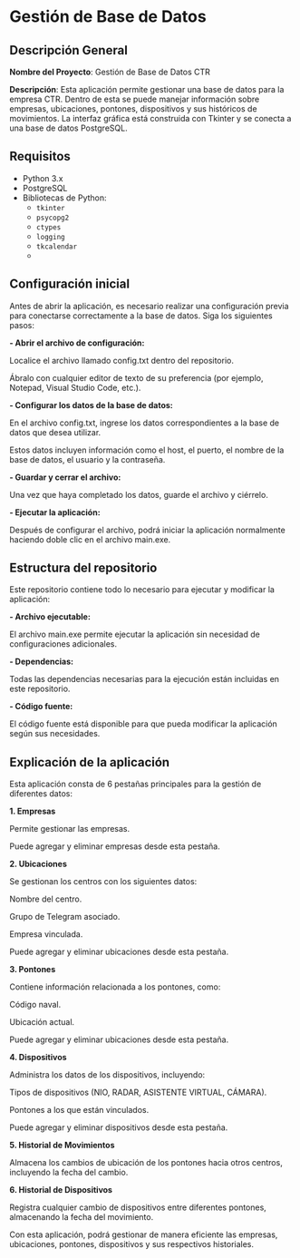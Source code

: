 # Gestión de Base de Datos

## Descripción General

**Nombre del Proyecto**: Gestión de Base de Datos CTR

**Descripción**: Esta aplicación permite gestionar una base de datos para la empresa CTR. Dentro de esta se puede manejar información sobre empresas, ubicaciones, pontones, dispositivos y sus históricos de movimientos. La interfaz gráfica está construida con Tkinter y se conecta a una base de datos PostgreSQL.

## Requisitos

- Python 3.x
- PostgreSQL
- Bibliotecas de Python:
  - `tkinter`
  - `psycopg2`
  - `ctypes`
  - `logging`
  - `tkcalendar`
  - 

## Configuración inicial

Antes de abrir la aplicación, es necesario realizar una configuración previa para conectarse correctamente a la base de datos. Siga los siguientes pasos:

**- Abrir el archivo de configuración:**

Localice el archivo llamado config.txt dentro del repositorio.

Ábralo con cualquier editor de texto de su preferencia (por ejemplo, Notepad, Visual Studio Code, etc.).

**- Configurar los datos de la base de datos:**

En el archivo config.txt, ingrese los datos correspondientes a la base de datos que desea utilizar.

Estos datos incluyen información como el host, el puerto, el nombre de la base de datos, el usuario y la contraseña.

**- Guardar y cerrar el archivo:**

Una vez que haya completado los datos, guarde el archivo y ciérrelo.

**- Ejecutar la aplicación:**

Después de configurar el archivo, podrá iniciar la aplicación normalmente haciendo doble clic en el archivo main.exe.

## Estructura del repositorio

Este repositorio contiene todo lo necesario para ejecutar y modificar la aplicación:

**- Archivo ejecutable:**

El archivo main.exe permite ejecutar la aplicación sin necesidad de configuraciones adicionales.

**- Dependencias:**

Todas las dependencias necesarias para la ejecución están incluidas en este repositorio.

**- Código fuente:**

El código fuente está disponible para que pueda modificar la aplicación según sus necesidades.

## Explicación de la aplicación

Esta aplicación consta de 6 pestañas principales para la gestión de diferentes datos:

**1. Empresas**

Permite gestionar las empresas.

Puede agregar y eliminar empresas desde esta pestaña.

**2. Ubicaciones**

Se gestionan los centros con los siguientes datos:

Nombre del centro.

Grupo de Telegram asociado.

Empresa vinculada.

Puede agregar y eliminar ubicaciones desde esta pestaña.

**3. Pontones**

Contiene información relacionada a los pontones, como:

Código naval.

Ubicación actual.

Puede agregar y eliminar ubicaciones desde esta pestaña.

**4. Dispositivos**

Administra los datos de los dispositivos, incluyendo:

Tipos de dispositivos (NIO, RADAR, ASISTENTE VIRTUAL, CÁMARA).

Pontones a los que están vinculados.

Puede agregar y eliminar dispositivos desde esta pestaña.

**5. Historial de Movimientos**

Almacena los cambios de ubicación de los pontones hacia otros centros, incluyendo la fecha del cambio.

**6. Historial de Dispositivos**

Registra cualquier cambio de dispositivos entre diferentes pontones, almacenando la fecha del movimiento.

Con esta aplicación, podrá gestionar de manera eficiente las empresas, ubicaciones, pontones, dispositivos y sus respectivos historiales. 
